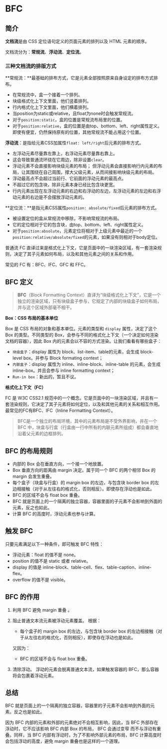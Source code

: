 # BFC

## 简介

**文档流**是由 CSS 定位语句定义的页面元素的排列以及 HTML 元素的顺序。

文档流分为：**常规流**、**浮动流**、**定位流**。

### 三种文档流的排版方式

**常规流：**最基础的排布方式，它是元素全部按照原来自身设定的排布方式排布。

- 在常规流中，盒一个接着一个排列。
- 块级格式化上下文里面，他们竖着排列。
- 行内格式化上下文里面，他们横着排列。
- 当position为static或relative，且float为none时会触发常规流。
- 对于`position:static`，盒的位置是常规流布局里的位置。
- 对于`position:relative`，盒的位置是由top、bottom、left、right属性定义。即使有便宜，仍然保持原有的位置，其他常规流不能占用这个位置。

**浮动流**：是指给元素CSS加属性`float: left/right`后元素的排布方式。

- 左浮动元素尽量靠左靠上，右浮动元素尽量靠右靠上。
- 这会导致普通流环绕在它周边，除非设置`clear`。
- 浮动元素不会直接影响块级元素的布局；
  但浮动元素会直接影响行内元素的布局，让其围绕在自己周围，撑大父级元素，从而间接影响块级元素的布局。
- 浮动最高点不会超过当前行、它前面的浮动元素的最高点。
- 不超过它的包含块，除非元素本身已经比包含块更宽。
- 行内元素出现在左浮动元素的右边和右浮动的左边，左浮动元素的左边和右浮动元素的右边是不会摆放浮动元素的。

**定位流：**是指元素CSS属性`position: absolute/fixed`后元素的排布方式。

- 被设置定位的盒从常规流中移除，不影响常规流的布局。
- 它的定位相对于它的包含块，由top、bottom、left、right属性定义。
- 对于`position:absolute`，元素定位将相对于上级元素中最近的一个`position:relative/absolute/fixed`的元素，如果没有则相对于body定位。





普通流 FC 直译过来是格式化上下文，它是页面中的一块渲染区域，有一套渲染规则，决定了其子元素如何布局，以及和其他元素之间的关系和作用。

常见的 FC 有：BFC、IFC、GFC 和 FFC。









## BFC 定义

> **BFC**（Block Formatting Context）直译为“块级格式化上下文”，它是一个独立的渲染区域，只有块级盒子参与，它规定了内部的块级盒子如何布局，并与这个区域外部毫不相干。

**Box：CSS 布局的基本单位**

Box 是 CSS 布局的对象和基本单位。元素的类型和 `display` 属性，决定了这个 Box 的类型。不同类型的 Box，会参与不同的格式化上下文（一个决定如何渲染文档的容器），因此 Box 内的元素会以不容的方式渲染。让我们看看有哪些盒子：

- `块级盒子`：display 属性为 block、list-item、table的元素，会生成 block-level box。并参与 Block formating context；
- `内联盒子`：display 属性为 inline、inline-block、inline-table 的元素，会生成 inline-box。并且会参与 inline formatting context；
- `Run-in box`：新出的，暂且不议。



**格式化上下文（FC）**

FC 是 W3C CSS2.1 规范中的一个概念。它是页面中的一块渲染区域，并且有一套渲染规则，它决定了其子元素将如何定位，以及和其他元素的关系和相互作用。最常见的FC有BFC、IFC（Inline Formatting Context）。

> BFC是一个独立的布局环境，其中的元素布局是不受外界影响，并在一个 BFC 中，块盒与行盒（行盒由一行中所有的内联元素所组成）都会垂直地沿着父元素的边框排列。

## BFC 的布局规则

- 内部的 Box 会在垂直方向，一个接一个地放置。
- Box 垂直方向的距离由 margin 决定。属于同一个 BFC 的两个相邻 Box 的 margin 会发生重叠。
-  每个盒子（块盒与行盒）的 margin box 的左边，与包含块 border box 的左边相接触（对于从左往右的格式化，否则相反）。即使存在浮动也是如此。
- BFC 的区域不会与 float box 重叠。
- BFC 就是页面上的一个隔离的独立容器，容器里面的子元素不会影响到外面的元素，反之也如此。
- 计算 BFC 的高度时，浮动元素也参与计算。

## 触发 BFC

只要元素满足以下一种条件，即可触发 BFC 特性：

- 浮动元素：float 的值不是 none。
- position 的值不是 static 或者 relative。
- display 的值是 inline-block、table-cell、flex、table-caption、inline-flex。
- overflow 的值不是 visible。

## BFC 的作用

1. 利用 BFC 避免 margin 重叠 。

2. 阻止普通文本流元素被浮动元素覆盖。
   根据：

   - 每个盒子的 margin box 的左边，与包含块 border box 的左边相接触（对于从左往右的格式化，否则相反），即使存在浮动也是如此。

   又因为：

   - BFC 的区域不会与 float box 重叠。

3. 清除浮动。
   浮动的元素会脱离普通文本流，如果触发容器的 BFC，那么容器将会包裹着浮动元素。

## 总结

BFC 就是页面上的一个隔离的独立容器，容器里的子元素不会影响到外面的元素。反之也是如此。

因为 BFC 内部的元素和外部的元素绝对不会相互影响，因此，当 BFC 外部存在浮动时，它不应该影响 BFC 内部 Box 的布局， BFC 会通过变窄 而不与浮动有重叠。同样，当 BFC 内部有浮动时，为了不影响外部元素的布局，BFC 计算高度时会包括浮动的高度，避免 margin 重叠也是这样的一个道理。

